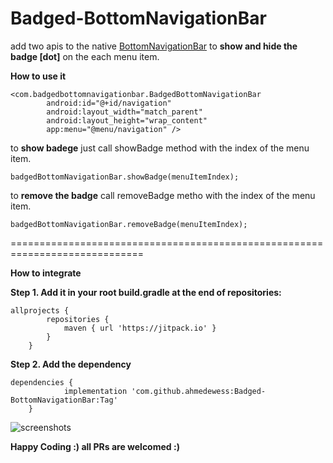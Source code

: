 # Badged-BottomNavigationBar
add two apis to the native [BottomNavigationBar](https://developer.android.com/reference/android/support/design/widget/BottomNavigationView) to **show and hide the badge [dot]** on the each menu item.

**How to use it** 
```
<com.badgedbottomnavigationbar.BadgedBottomNavigationBar
        android:id="@+id/navigation"
        android:layout_width="match_parent"
        android:layout_height="wrap_content"
        app:menu="@menu/navigation" />
```
to **show badege** just call showBadge method with the index of the menu item.
```
badgedBottomNavigationBar.showBadge(menuItemIndex);
```
to **remove the badge** call removeBadge metho with the index of the menu item.
```
badgedBottomNavigationBar.removeBadge(menuItemIndex);
```

=============================================================================


**How to integrate**

**Step 1. Add it in your root build.gradle at the end of repositories:**

```
allprojects {
		repositories {
			maven { url 'https://jitpack.io' }
		}
	}
```
**Step 2. Add the dependency**
```
dependencies {
	        implementation 'com.github.ahmedewess:Badged-BottomNavigationBar:Tag'
	}

```


![screenshots](https://i.ibb.co/C657jTB/Screenshot-20190327-150328.png)



**Happy Coding :) 
all PRs are welcomed :)**
